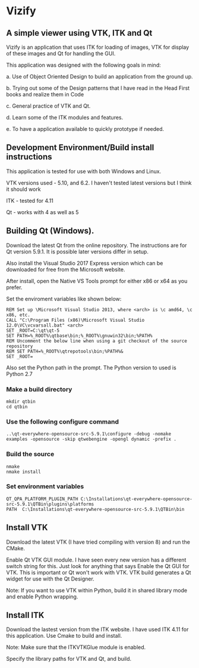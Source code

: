 # Vizify
## A simple viewer using VTK, ITK and Qt 

Vizify is an application that uses ITK for loading of images, VTK for display of these images and Qt for handling the GUI.

This application was designed with the following goals in mind:

a. Use of Object Oriented Design to build an application from the ground up. 

b. Trying out some of the Design patterns that I have read in the Head First books and realize them in Code

c. General practice of VTK and Qt.

d. Learn some of the ITK modules and features.

e. To have a application available to quickly prototype if needed.


## Development Environment/Build install instructions

This application is tested for use with both Windows and Linux. 

VTK versions used - 5.10, and 6.2. I haven't tested latest versions but I think it should work

ITK - tested for 4.11

Qt - works with 4 as well as 5

## Building Qt (Windows).

Download the latest Qt from the online repository. The instructions are for Qt version 5.9.1. It is possible later versions differ in setup.

Also install the Visual Studio 2017 Express version which can be downloaded for free from the Microsoft website.

After install, open the Native VS Tools prompt for either x86 or x64 as you prefer.

Set the enviroment variables like shown below:

	REM Set up \Microsoft Visual Studio 2013, where <arch> is \c amd64, \c x86, etc.
	CALL "C:\Program Files (x86)\Microsoft Visual Studio 12.0\VC\vcvarsall.bat" <arch>
	SET _ROOT=C:\qt\qt-5
	SET PATH=%_ROOT%\qtbase\bin;%_ROOT%\gnuwin32\bin;%PATH%
	REM Uncomment the below line when using a git checkout of the source repository
	REM SET PATH=%_ROOT%\qtrepotools\bin;%PATH%&
	SET _ROOT=

Also set the Python path in the prompt. The Python version to used is Python 2.7

### Make a build directory
	mkdir qtbin
	cd qtbin
	
### Use the following configure command
	..\qt-everywhere-opensource-src-5.9.1\configure -debug -nomake examples -opensource -skip qtwebengine -opengl dynamic -prefix .
	
### Build the source
	nmake
	nmake install
	
### Set environment variables

	QT_QPA_PLATFORM_PLUGIN_PATH C:\Installations\qt-everywhere-opensource-src-5.9.1\QTBin\plugins\platforms
	PATH  C:\Installations\qt-everywhere-opensource-src-5.9.1\QTBin\bin

## Install VTK

Download the latest VTK (I have tried compiling with version 8) and run the CMake.

Enable Qt VTK GUI module. I have seen every new version has a different switch string for this. Just look for anything that says Enable the Qt GUI for VTK. This is important or Qt won't work with VTK. VTK build generates a Qt widget for use with the Qt Designer.

Note: If you want to use VTK within Python, build it in shared library mode and enable Python wrapping.

## Install ITK
Download the lastest version from the ITK website. I have used ITK 4.11 for this application.
Use Cmake to build and install. 

Note: Make sure that the ITKVTKGlue module is enabled. 

Specify the library paths for VTK and Qt, and build.
